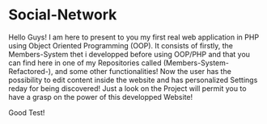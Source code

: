 # Social-Network

Hello Guys! I am here to present to you my first real web application in PHP using Object Oriented Programming (OOP). It consists of firstly, the Members-System thet i developped before using OOP/PHP and that you can find here in one of my Repositories called (Members-System-Refactored-), and some other functionalities! Now the user has the possibility to edit content inside the website and has personalized Settings reday for being discovered! Just a look on the Project will permit you to have a grasp on the power of this developped Website!

Good Test!
